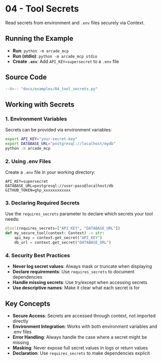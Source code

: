 # 04 - Tool Secrets

Read secrets from environment and `.env` files securely via Context.

## Running the Example

- **Run**: `python -m arcade_mcp`
- **Run (stdio)**: `python -m arcade_mcp stdio`
- **Create `.env`**: Add `API_KEY=supersecret` to a `.env` file

## Source Code

```python
--8<-- "docs/examples/04_tool_secrets.py"
```

## Working with Secrets

### 1. Environment Variables

Secrets can be provided via environment variables:
```bash
export API_KEY="your-secret-key"
export DATABASE_URL="postgresql://localhost/mydb"
python -m arcade_mcp
```

### 2. Using .env Files

Create a `.env` file in your working directory:
```
API_KEY=supersecret
DATABASE_URL=postgresql://user:pass@localhost/db
GITHUB_TOKEN=ghp_xxxxxxxxxxxx
```

### 3. Declaring Required Secrets

Use the `requires_secrets` parameter to declare which secrets your tool needs:
```python
@tool(requires_secrets=["API_KEY", "DATABASE_URL"])
def my_secure_tool(context: Context) -> str:
    api_key = context.get_secret("API_KEY")
    db_url = context.get_secret("DATABASE_URL")
```

### 4. Security Best Practices

- **Never log secret values**: Always mask or truncate when displaying
- **Declare requirements**: Use `requires_secrets` to document dependencies
- **Handle missing secrets**: Use try/except when accessing secrets
- **Use descriptive names**: Make it clear what each secret is for

## Key Concepts

- **Secure Access**: Secrets are accessed through context, not imported directly
- **Environment Integration**: Works with both environment variables and .env files
- **Error Handling**: Always handle the case where a secret might be missing
- **Masking**: Never expose full secret values in logs or return values
- **Declaration**: Use `requires_secrets` to make dependencies explicit

